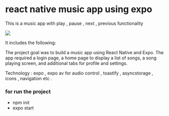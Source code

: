 # react native music app using expo

This is a music app with play , pause , next , previous functionality 

<img src="G:\native\music-app\assets\1684768135431.jpg" />

It includes the following: 

The project goal was to build a music app using React Native and Expo. The app required a login page, a home page to display a list of songs, a song playing screen, and additional tabs for profile and settings. 

Technology : expo , expo av for audio control , toastify , asyncstorage , icons , navigation etc .



### for run the project 
 - npm init 
 - expo start